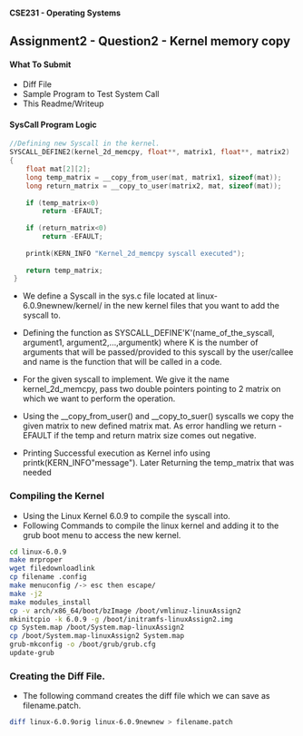 #### CSE231 - Operating Systems

## Assignment2 - Question2 - Kernel memory copy 

#### What To Submit

- Diff File 
- Sample Program to Test System Call
- This Readme/Writeup

#### SysCall Program Logic

```C
//Defining new Syscall in the kernel. 
SYSCALL_DEFINE2(kernel_2d_memcpy, float**, matrix1, float**, matrix2)
{
 	float mat[2][2];
 	long temp_matrix = __copy_from_user(mat, matrix1, sizeof(mat));
 	long return_matrix = __copy_to_user(matrix2, mat, sizeof(mat));
 
 	if (temp_matrix<0)
 	    return -EFAULT;
 
 	if (return_matrix<0)
 		return -EFAULT;
 
 	printk(KERN_INFO "Kernel_2d_memcpy syscall executed");
 
 	return temp_matrix;
 }
```
- We define a Syscall in the sys.c file located at linux-6.0.9newnew/kernel/ in the new kernel files that you want to add the syscall to. 

- Defining the function as SYSCALL_DEFINE'K'(name_of_the_syscall, argument1, argument2,...,argumentk) where K is the number of arguments that will be passed/provided to this syscall by the user/callee and name is the function that will be called in a code. 

- For the given syscall to implement. We give it the name kernel_2d_memcpy, pass two double pointers pointing to 2 matrix on which we want to perform the operation. 
  
- Using the __copy_from_user() and __copy_to_suer() syscalls we copy the given matrix to new defined matrix mat. As error handling we return -EFAULT if the temp and return matrix size comes out negative. 
  
- Printing Successful execution as Kernel info using printk(KERN_INFO"message"). Later Returning the temp_matrix that was needed


### Compiling the Kernel

- Using the Linux Kernel 6.0.9 to compile the syscall into. 
- Following Commands to compile the linux kernel and adding it to the grub boot menu to access the new kernel. 
```bash
cd linux-6.0.9
make mrproper
wget filedownloadlink
cp filename .config
make menuconfig /-> esc then escape/
make -j2
make modules_install
cp -v arch/x86_64/boot/bzImage /boot/vmlinuz-linuxAssign2
mkinitcpio -k 6.0.9 -g /boot/initramfs-linuxAssign2.img
cp System.map /boot/System.map-linuxAssign2
cp /boot/System.map-linuxAssign2 System.map
grub-mkconfig -o /boot/grub/grub.cfg
update-grub
```


### Creating the Diff File. 
- The following command creates the diff file which we can save as filename.patch.
```bash
diff linux-6.0.9orig linux-6.0.9newnew > filename.patch
```